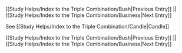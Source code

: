 [[Study Helps/Index to the Triple Combination/Bush|Previous Entry]]  ||  [[Study Helps/Index to the Triple Combination/Business|Next Entry]]

 See [[Study Helps/Index to the Triple Combination/Candle|Candle]]

[[Study Helps/Index to the Triple Combination/Bush|Previous Entry]]  ||  [[Study Helps/Index to the Triple Combination/Business|Next Entry]]